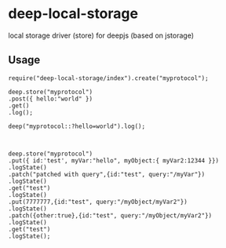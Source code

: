 # deep-local-storage


local storage driver (store) for deepjs (based on jstorage) 


## Usage

	require("deep-local-storage/index").create("myprotocol");

	deep.store("myprotocol")
	.post({ hello:"world" })
	.get()
	.log();

	deep("myprotocol::?hello=world").log();
	


	deep.store("myprotocol")
	.put({ id:'test', myVar:"hello", myObject:{ myVar2:12344 }})
	.logState()
	.patch("patched with query",{id:"test", query:"/myVar"})
	.logState()
	.get("test")
	.logState()
	.put(7777777,{id:"test", query:"/myObject/myVar2"})
	.logState()
	.patch({other:true},{id:"test", query:"/myObject/myVar2"})
	.logState()
	.get("test")
	.logState();
